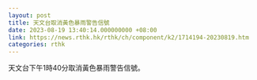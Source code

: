 ```yaml
---
layout: post
title: 天文台取消黃色暴雨警告信號
date: 2023-08-19 13:40:14.000000000 +08:00
link: https://news.rthk.hk/rthk/ch/component/k2/1714194-20230819.htm
categories: rthk
---
```


天文台下午1時40分取消黃色暴雨警告信號。
